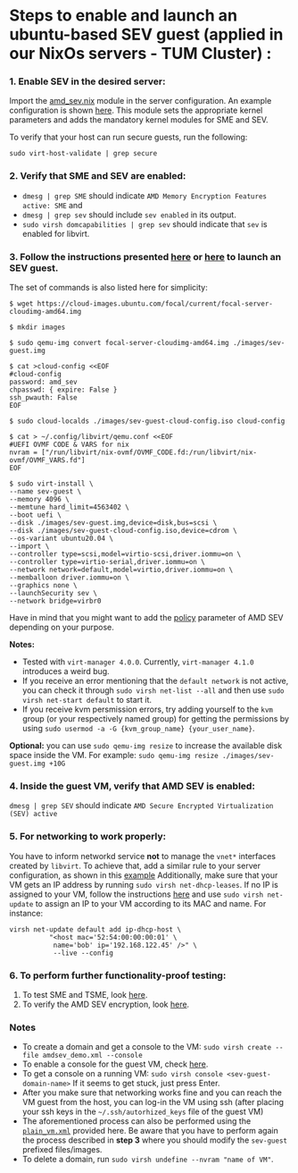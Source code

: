 # Steps to enable and launch an ubuntu-based SEV guest (applied in our NixOs servers - TUM Cluster) :

### 1. Enable SEV in the desired server:
Import the [amd_sev.nix](https://github.com/TUM-DSE/doctor-cluster-config/blob/master/modules/amd_sev.nix) module in the server configuration. 
An example configuration is shown [here](https://github.com/TUM-DSE/doctor-cluster-config/blob/master/hosts/graham.nix). 
This module sets the appropriate kernel parameters and adds the mandatory kernel modules for SME and SEV.

To verify that your host can run secure guests, run the following:
```
sudo virt-host-validate | grep secure
```

### 2. Verify that SME and SEV are enabled:
- `dmesg | grep SME` should indicate `AMD Memory Encryption Features active: SME` and
- `dmesg | grep sev` should include `sev enabled` in its output.
- `sudo virsh domcapabilities | grep sev` should indicate that `sev` is enabled for libvirt.

### 3. Follow the instructions presented [here](https://github.com/Masheenist/AMDSEV/blob/main/README.md) or [here](https://docs.ovh.com/us/en/dedicated/enable-and-use-amd-sme-sev/) to launch an SEV guest.
The set of commands is also listed here for simplicity:
```
$ wget https://cloud-images.ubuntu.com/focal/current/focal-server-cloudimg-amd64.img

$ mkdir images

$ sudo qemu-img convert focal-server-cloudimg-amd64.img ./images/sev-guest.img

$ cat >cloud-config <<EOF
#cloud-config
password: amd_sev
chpasswd: { expire: False }
ssh_pwauth: False
EOF

$ sudo cloud-localds ./images/sev-guest-cloud-config.iso cloud-config

$ cat > ~/.config/libvirt/qemu.conf <<EOF
#UEFI OVMF CODE & VARS for nix
nvram = ["/run/libvirt/nix-ovmf/OVMF_CODE.fd:/run/libvirt/nix-ovmf/OVMF_VARS.fd"]
EOF

$ sudo virt-install \
--name sev-guest \
--memory 4096 \
--memtune hard_limit=4563402 \
--boot uefi \
--disk ./images/sev-guest.img,device=disk,bus=scsi \
--disk ./images/sev-guest-cloud-config.iso,device=cdrom \
--os-variant ubuntu20.04 \
--import \
--controller type=scsi,model=virtio-scsi,driver.iommu=on \
--controller type=virtio-serial,driver.iommu=on \
--network network=default,model=virtio,driver.iommu=on \
--memballoon driver.iommu=on \
--graphics none \
--launchSecurity sev \
--network bridge=virbr0
```
Have in mind that you might want to add the [policy](https://documentation.suse.com/sles/15-SP1/html/SLES-amd-sev/index.html) parameter of AMD SEV depending on your purpose.

**Notes:**
- Tested with `virt-manager 4.0.0`. Currently, `virt-manager 4.1.0` introduces a weird bug. 
- If you receive an error mentioning that the `default network` is not active, you can check it through `sudo virsh net-list --all` and then 
use `sudo virsh net-start default` to start it.
- If you receive kvm persmission errors, try adding yourself to the `kvm` group (or your respectively named group) for getting the permissions
by using `sudo usermod -a -G {kvm_group_name} {your_user_name}`.

**Optional:** you can use `sudo qemu-img resize` to increase the available disk space inside the VM.
For example: `sudo qemu-img resize ./images/sev-guest.img +10G`

### 4. Inside the guest VM, verify that AMD SEV is enabled:
`dmesg | grep SEV` should indicate `AMD Secure Encrypted Virtualization (SEV) active`

### 5. For networking to work properly: 
You have to inform networkd service **not** to manage the `vnet*` interfaces created by `libvirt`. To achieve that, add a similar rule to your server configuration, as shown in this [example](https://github.com/TUM-DSE/doctor-cluster-config/blob/master/hosts/graham.nix)
Additionally, make sure that your VM gets an IP address by running `sudo virsh net-dhcp-leases`.
If no IP is assigned to your VM, follow the instructions [here](https://wiki.libvirt.org/page/Networking) and use `sudo virsh net-update` to assign an IP to your VM according to its MAC and name. For instance:
```
virsh net-update default add ip-dhcp-host \
          "<host mac='52:54:00:00:00:01' \
           name='bob' ip='192.168.122.45' />" \
           --live --config
```

### 6. To perform further functionality-proof testing:
1. To test SME and TSME, look [here](https://github.com/dimstav23/amd-mem-encryption-tests/tree/nix_path_test).
2. To verify the AMD SEV encryption, look [here](./amd-sev-encryption-tests/).

### Notes
- To create a domain and get a console to the VM: `sudo virsh create --file amdsev_demo.xml --console`
- To enable a console for the guest VM, check [here](https://serverfault.com/questions/364895/virsh-vm-console-does-not-show-any-output).
- To get a console on a running VM: `sudo virsh console <sev-guest-domain-name>`
If it seems to get stuck, just press Enter.
- After you make sure that networking works fine and you can reach the VM guest from the host, you can log-in the VM using ssh (after placing your ssh keys in the `~/.ssh/autorhized_keys` file of the guest VM) 
- The aforementioned process can also be performed using the [`plain_vm.xml`](./plain_vm.xml) provided here. Be aware that you have to perform again
the process described in **step 3** where you should modify the `sev-guest` prefixed files/images.
- To delete a domain, run `sudo virsh undefine --nvram "name of VM"`.